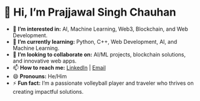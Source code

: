 # 👋 Hi, I’m Prajjawal Singh Chauhan  

- 👀 **I’m interested in:** AI, Machine Learning, Web3, Blockchain, and Web Development.  
- 🌱 **I’m currently learning:** Python, C++, Web Development, AI, and Machine Learning.  
- 💞️ **I’m looking to collaborate on:** AI/ML projects, blockchain solutions, and innovative web apps.  
- 📫 **How to reach me:** [LinkedIn](www.linkedin.com/in/prajjawal-singh-chauhan-87353a330) | [Email](prajjawalchauhan11@gmail.com)  
- 😄 **Pronouns:** He/Him  
- ⚡ **Fun fact:** I’m a passionate volleyball player and traveler who thrives on creating impactful solutions.  


